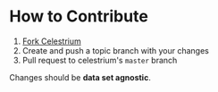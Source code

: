 How to Contribute
=================

1. [Fork Celestrium](https://github.com/jdhenke/celestrium/fork)
2. Create and push a topic branch with your changes
3. Pull request to celestrium's `master` branch

Changes should be **data set agnostic**.
